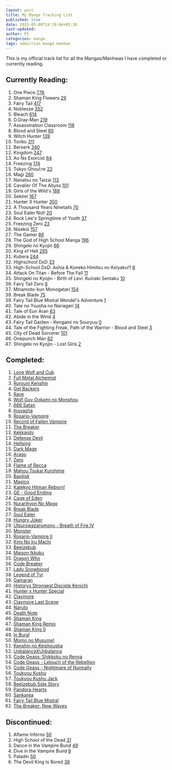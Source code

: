 ```yaml
---
layout: post
title: My Manga Tracking List
published: true
date: 2015-05-09T14:19:04+05:30
last-updated:
author: PS
categories: manga
tags: addiction manga manhwa
---
```


This is my official track list for all the Mangas/Manhwas I have completed or currently reading.

## Currently Reading:

001. One Piece [776](http://www.mangareader.net/one-piece/776)
002. Shaman King Flowers [29](http://mangafox.me/manga/shaman_king_flowers/29)
003. Fairy Tail [417](http://www.mangareader.net/fairy-tail/417)
004. Noblesse [352](http://www.mangareader.net/noblesse/352)
005. Bleach [614](http://www.mangareader.net/bleach/614)
006. D.Gray-Man [219](http://www.mangareader.net/dgray-man/219)
007. Assassination Classroom [118](http://www.mangareader.net/assassination-classroom/118)
008. Blood and Steel [60](http://www.mangareader.net/blood-and-steel/60)
009. Witch Hunter [139](http://www.mangareader.net/witch-hunter/139)
010. Toriko [311](http://www.mangapanda.com/toriko/311)
011. Berserk [340](http://www.mangahere.com/manga/berserk/c340)
012. Kingdom [247](http://www.mangapanda.com/kingdom)
013. Ao No Exorcist [64](http://www.mangareader.net/ao-no-exorcist/64)
014. Freezing [174](http://www.mangareader.net/freezing/174)
015. Tokyo Ghoul:re [22](http://mangafox.me/manga/tokyo_ghoul_re/22)
016. Magi [260](http://www.mangapanda.com/magi/260)
017. Nanatsu no Taizai [113](http://www.mangareader.net/nanatsu-no-taizai/113)
018. Cavalier Of The Abyss [101](http://www.mangareader.net/cavalier-of-the-abyss/101)
019. Girls of the Wild's [188](http://www.mangareader.net/girls-of-the-wilds/188)
020. Sekirei [167](http://www.mangareader.net/sekirei/167)
021. Hunter X Hunter [350](http://www.mangapanda.com/hunter-x-hunter/350)
022. A Thousand Years Ninetails [70](http://www.mangareader.net/a-thousand-years-ninetails/70)
023. Soul Eater Not! [20](http://www.mangareader.net/soul-eater-not/20)
024. Rock Lee's Springtime of Youth [37](http://www.mangareader.net/rock-lees-springtime-of-youth/37)
025. Freezing Zero [23](http://www.mangareader.net/freezing-zero/23)
026. Nisekoi [157](http://www.mangareader.net/nisekoi/157)
027. The Gamer [86](http://www.mangapanda.com/the-gamer/86)
028. The God of High School Manga [196](http://www.mangapanda.com/the-god-of-high-school/196)
020. Shingeki no Kyojin [66](http://www.mangareader.net/shingeki-no-kyojin/66)
030. King of Hell [295](http://www.mangahere.com/manga/king_of_hell/v40/c295/)
031. Kubera [244](http://www.mangapanda.com/kubera/244)
032. Highschool DxD [33](http://www.mangapanda.com/highschool-dxd/33)
033. High-School DxD: Ashia & Koneko Himitsu no Keiyaku!? [6](http://www.mangapanda.com/high-school-dxd-ashia-koneko-himitsu-no-keiyaku/6)
034. Attack On Titan - Before The Fall [11](http://www.mangapanda.com/attack-on-titan-before-the-fall/11)
035. Shingeki no Kyojin - Birth of Levi: Kuinaki Sentaku [10](http://www.mangapanda.com/shingeki-no-kyojin-birth-of-levi-kuinaki-sentaku/10)
036. Fairy Tail Zero [8](http://www.mangapanda.com/fairy-tail-zero/8)
037. Minamoto-kun Monogatari [154](http://www.mangahere.co/manga/minamoto_kun_monogatari/c154/)
038. Break Blade [75](http://www.mangapanda.com/break-blade/75)
039. Fairy Tail Blue Mistral Wendel's Adventure [1](http://www.mangapanda.com/fairy-tail-blue-mistral-wendels-adventure/1)
040. Tate no Yuusha no Nariagari [14](http://www.mangapanda.com/tate-no-yuusha-no-nariagari/14)
041. Tale of Eun Aran [63](http://www.mangapanda.com/tale-of-eun-aran/63)
042. Abide in the Wind [4](http://www.mangatown.com/manga/abide_in_the_wind/c004/4.html)
043. Fairy Tail Gaiden - Kengami no Souryuu [0](http://www.mangapanda.com/fairy-tail-gaiden-kengami-no-souryuu)
044. Tale of the Fighting Freak, Path of the Warrior - Blood and Steel [3](http://www.mangapanda.com/tale-of-the-fighting-freak-path-of-the-warrior-blood-and-steel/3)
045. City of Dead Sorcerer [101](http://www.mangapanda.com/city-of-dead-sorcerer/101)
046. Onepunch Man [82](http://www.mangapanda.com/onepunch-man/82)
047. Shingeki no Kyojin - Lost Girls [2](http://www.mangareader.net/shingeki-no-kyojin-lost-girls/2)


## Completed:

001. [Lone Wolf and Cub](http://www.mangareader.net/lone-wolf-and-cub)
002. [Full Metal Alchemist](http://www.mangareader.net/116/full-metal-alchemist.html)
003. [Rurouni Kenshin](http://www.mangareader.net/118/rurouni-kenshin.html)
004. [Get Backers](http://www.mangareader.net/200/getbackers.html)
004. [Rave](http://www.mangareader.net/426/rave.html)
005. [Wolf Guy Ookami no Monshou](http://www.mangareader.net/546/wolf-guy-ookami-no-monshou.html)
006. [666 Satan](http://www.mangareader.net/175/666-satan.html)
007. [Inuyasha](http://www.mangareader.net/226/inuyasha.html)
008. [Rosario-Vampire](http://www.mangareader.net/320/rosario-vampire.html)
009. [Record of Fallen Vampire](http://www.mangareader.net/353/record-of-fallen-vampire.html)
010. [The Breaker](http://www.mangareader.net/530/the-breaker.html)
011. [Kekkaishi](http://www.mangareader.net/144/kekkaishi.html)
013. [Defense Devil](http://www.mangareader.net/301/defense-devil.html)
014. [Hellsing](http://www.mangareader.net/205/hellsing.html)
015. [Dark Mage](http://www.mangareader.net/1663/dark-mage.html)
016. [Arago](http://www.mangareader.net/1296/arago.html)
017. [Zero](http://www.mangareader.net/171/zero.html)
018. [Flame of Recca](http://www.mangareader.net/195/flame-of-recca.html)
019. [Mahou Tsukai Kurohime](http://www.mangareader.net/423/kurohime.html)
020. [Basilisk](http://www.mangareader.net/174/basilisk.html)
021. [Magico](http://www.mangareader.net/magico)
022. [Katekyo Hitman Reborn!](http://www.mangareader.net/284/katekyo-hitman-reborn.html)
023. [GE - Good Ending](http://www.mangareader.net/738/ge-good-ending.html)
024. [Cage of Eden](http://www.mangareader.net/213/cage-of-eden.html)
025. [Nurarihyon No Mago](http://www.mangareader.net/456/nurarihyon-no-mago.html)
026. [Break Blade](http://www.mangareader.net/1049/break-blade.html)
027. [Soul Eater](http://www.mangareader.net/157/soul-eater.html)
028. [Hungry Joker](http://www.mangareader.net/hungry-joker)
029. [Utsurowazarumono - Breath of Fire IV](http://www.mangareader.net/984/utsurowazarumono-breath-of-fire-iv.html)
030. [Monster](http://www.mangareader.net/99/monster.html)
031. [Rosario-Vampire II](http://www.mangareader.net/319/rosario-vampire-ii.html)
032. [Kimi No Iru Machi](http://www.mangareader.net/225/kimi-no-iru-machi.html)
033. [Beelzebub](http://www.mangareader.net/222/beelzebub.html)
034. [Maison Ikkoku](http://mangafox.me/manga/maison_ikkoku/)
035. [Dragon Who](http://www.mangareader.net/1212/dragon-who.html)
036. [Code Breaker](http://www.mangareader.net/322/code-breaker.html)
037. [Lady Snowblood](http://kissmanga.com/Manga/Lady-Snowblood)
038. [Legend of Tyr](http://www.mangareader.net/legend-of-tyr)
039. [Gamaran](http://www.mangareader.net/408/gamaran.html)
040. [Historys Strongest Disciple Kenichi](http://www.mangapanda.com/historys-strongest-disciple-kenichi)
041. [Hunter x Hunter Special](http://www.mangapanda.com/hunter-x-hunter-special)
042. [Claymore](http://www.mangareader.net/claymore/154)
043. [Claymore Last Scene](http://www.mangapanda.com/claymore-last-scene)
045. [Naruto](http://www.mangareader.net/naruto)
046. [Death Note](http://www.mangareader.net/113-4017-1/death-note)
047. [Shaman King](http://www.mangapanda.com/138/shaman-king.html)
048. [Shaman King Remix](http://www.mangareader.net/shaman-king-remix-track)
049. [Shaman King 0](http://www.mangareader.net/shaman-king-0)
050. [In Bura!](http://www.mangatown.com/manga/in_bura)
051. [Momo no Musume!](http://www.mangatown.com/manga/momo_no_musume)
052. [Kenshin no Keishousha](http://www.mangatown.com/manga/kenshin_no_keishousha)
053. [UnbalanceXUnbalance](http://www.mangatown.com/manga/unbalance_x_unbalance)
054. [Code Geass: Shikkoku no Renya](http://www.mangareader.net/code-geass-shikkoku-no-renya)
055. [Code Geass - Lelouch of the Rebellion](http://www.mangapanda.com/code-geass-lelouch-of-the-rebellion)
056. [Code Geass - Nightmare of Nunnally](http://www.mangapanda.com/code-geass-nightmare-of-nunnally)
057. [Toukyou Kushu](http://www.mangareader.net/toukyou-kushu)
058. [Toukyou Kushu Jack](http://mangafox.me/manga/toukyou_kushu_jack)
059. [Beelzebub Side Story](http://www.mangapanda.com/beelzebub-side-story)
060. [Pandora Hearts](http://www.mangareader.net/pandora-hearts)
061. [Sankarea](http://www.mangareader.net/sankarea)
062. [Fairy Tail Blue Mistral](http://www.mangapanda.com/fairy-tail-blue-mistral)
063. [The Breaker: New Waves](http://www.mangareader.net/the-breaker-new-waves)

## Discontinued:

001. Aflame Inferno [50](http://www.mangareader.net/aflame-inferno/50)
002. High School of the Dead [31](http://www.mangareader.net/high-school-of-the-dead/31)
003. Dance in the Vampire Bund [49](http://www.mangareader.net/dance-in-the-vampire-bund/49)
004. Dive in the Vampire Bund [9](http://www.mangareader.net/dive-in-the-vampire-bund/9)
005. Paladin [50](http://www.mangareader.net/paladin/50)
006. The Devil King Is Bored [36](http://www.mangareader.net/the-devil-king-is-bored/36)
